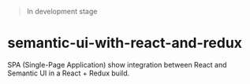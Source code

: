 >In development stage
# semantic-ui-with-react-and-redux
SPA (Single-Page Application) show integration between React and Semantic UI in a React + Redux build.
